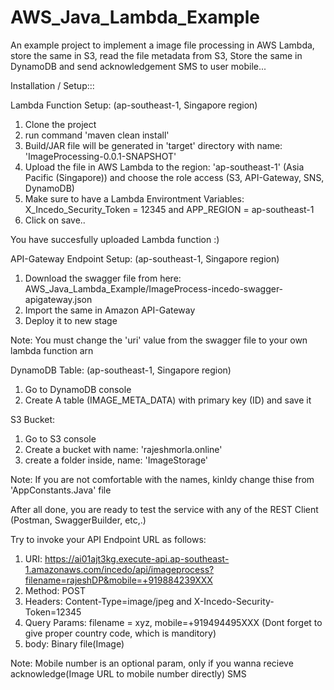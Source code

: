 # AWS_Java_Lambda_Example
An example project to implement a image file processing in AWS Lambda, store the same in S3, read the file metadata from S3, Store the same in DynamoDB and send acknowledgement SMS to user mobile...

Installation / Setup:::

Lambda Function Setup: (ap-southeast-1, Singapore region)
1. Clone the project
2. run command 'maven clean install'
3. Build/JAR file will be generated in 'target' directory with name: 'ImageProcessing-0.0.1-SNAPSHOT'
4. Upload the file in AWS Lambda to the region: 'ap-southeast-1' (Asia Pacific (Singapore)) and choose the role access (S3, API-Gateway, SNS, DynamoDB)
5. Make sure to have a Lambda Environtment Variables: X_Incedo_Security_Token = 12345 and APP_REGION = ap-southeast-1 
6. Click on save..

You have succesfully uploaded Lambda function :)

API-Gateway Endpoint Setup: (ap-southeast-1, Singapore region)
1. Download the swagger file from here: AWS_Java_Lambda_Example/ImageProcess-incedo-swagger-apigateway.json
2. Import the same in Amazon API-Gateway
3. Deploy it to new stage

Note: You must change the 'uri' value from the swagger file to your own lambda function arn

DynamoDB Table: (ap-southeast-1, Singapore region)
1. Go to DynamoDB console
2. Create A table (IMAGE_META_DATA) with primary key (ID) and save it

S3 Bucket:
1. Go to S3 console
2. Create a bucket with name: 'rajeshmorla.online'
3. create a folder inside, name: 'ImageStorage'

Note: If you are not comfortable with the names, kinldy change thise from 'AppConstants.Java' file

After all done, you are ready to test the service with any of the REST Client (Postman, SwaggerBuilder, etc,.)

Try to invoke your API Endpoint URL as follows:
1. URI: https://ai01ajt3kg.execute-api.ap-southeast-1.amazonaws.com/incedo/api/imageprocess?filename=rajeshDP&mobile=+919884239XXX
2. Method: POST
3. Headers: Content-Type=image/jpeg and X-Incedo-Security-Token=12345
4. Query Params: filename = xyz, mobile=+919494495XXX (Dont forget to give proper country code, which is manditory)
5. body: Binary file(Image)

Note: Mobile number is an optional param, only if you wanna recieve acknowledge(Image URL to mobile number directly) SMS
